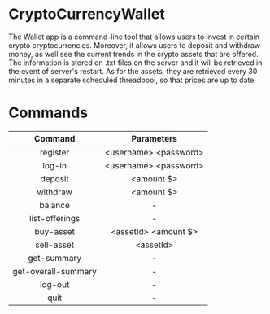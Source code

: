 # CryptoCurrencyWallet 

The Wallet app is a command-line tool that allows users to invest in certain crypto cryptocurrencies. Moreover, it allows users to deposit and withdraw money, as well see the current trends in the crypto assets that are offered. The information is stored on .txt files on the server and it will be retrieved in the event of server's restart. As for the assets, they are retrieved every 30 minutes in a separate scheduled threadpool, so that prices are up to date.  

# Commands
Command               | Parameters |
:-------------------: | :----------:
register |  \<username\> \<password\>
log-in   | \<username\> \<password\>
deposit  | \<amount $\>
withdraw | \<amount $\>
balance  | -
list-offerings | -
buy-asset | \<assetId\> \<amount $\>
sell-asset | \<assetId\>
get-summary | -
get-overall-summary | -
log-out | -
quit | -

